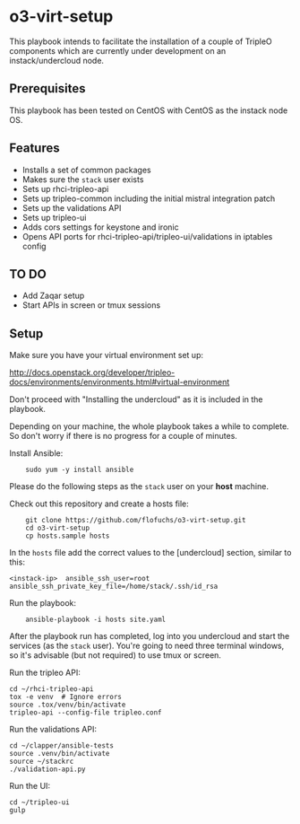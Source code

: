 # o3-virt-setup

This playbook intends to facilitate the installation of a couple of
TripleO components which are currently under development on an
instack/undercloud node.


## Prerequisites

This playbook has been tested on CentOS with CentOS as the instack node
OS.

## Features

- Installs a set of common packages
- Makes sure the `stack` user exists
- Sets up rhci-tripleo-api
- Sets up tripleo-common including the initial mistral integration patch
- Sets up the validations API
- Sets up tripleo-ui
- Adds cors settings for keystone and ironic
- Opens API ports for rhci-tripleo-api/tripleo-ui/validations in iptables config


## TO DO

- Add Zaqar setup
- Start APIs in screen or tmux sessions


## Setup

Make sure you have your virtual environment set up:

http://docs.openstack.org/developer/tripleo-docs/environments/environments.html#virtual-environment

Don't proceed with "Installing the undercloud" as it is included in the
playbook.

Depending on your machine, the whole playbook takes a while to complete.
So don't worry if there is no progress for a couple of minutes.

Install Ansible:

```
    sudo yum -y install ansible
```

Please do the following steps as the `stack` user on your **host** machine.

Check out this repository and create a hosts file:

```
    git clone https://github.com/flofuchs/o3-virt-setup.git
    cd o3-virt-setup
    cp hosts.sample hosts
```

In the `hosts` file add the correct values to the [undercloud] section,
similar to this:

```
<instack-ip>  ansible_ssh_user=root    ansible_ssh_private_key_file=/home/stack/.ssh/id_rsa
```

Run the playbook:

```
    ansible-playbook -i hosts site.yaml
```

After the playbook run has completed, log into you undercloud and start
the services (as the `stack` user). You're going to need three terminal
windows, so it's advisable (but not required) to use tmux or screen.

Run the tripleo API:

```
cd ~/rhci-tripleo-api
tox -e venv  # Ignore errors
source .tox/venv/bin/activate
tripleo-api --config-file tripleo.conf
```

Run the validations API:
```
cd ~/clapper/ansible-tests
source .venv/bin/activate
source ~/stackrc
./validation-api.py
```

Run the UI:
```
cd ~/tripleo-ui
gulp
```
